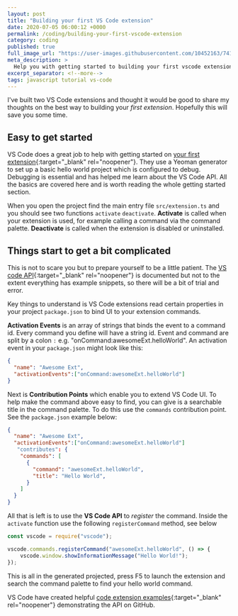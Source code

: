 ```yaml
---
layout: post
title: "Building your first VS Code extension"
date: 2020-07-05 06:00:12 +0000
permalink: /coding/building-your-first-vscode-extension
category: coding
published: true
full_image_url: "https://user-images.githubusercontent.com/10452163/74111687-79418e00-4b8e-11ea-85ef-74fe4b76347e.jpg"
meta_description: >
  Help you with getting started to building your first vscode extension
excerpt_separator: <!--more-->
tags: javascript tutorial vs-code
---
```


I've built two VS Code extensions and thought it would be good to share my thoughts on the best way to building your *first extension*. Hopefully this will save you some time.

<!--more-->

## Easy to get started 

VS Code does a great job to help with getting started on [your first extension](https://code.visualstudio.com/api/get-started/your-first-extension){:target="\_blank" rel="noopener"}. They use a Yeoman generator to set up a basic hello world project which is configured to debug. Debugging is essential and has helped me learn about the VS Code API. All the basics are covered here and is worth reading the whole getting started section.

When you open the project find the main entry file `src/extension.ts` and you should see two functions `activate` `deactivate`. **Activate** is called when your extension is used, for example calling a command via the command palette. **Deactivate** is called when the extension is disabled or uninstalled.

## Things start to get a bit complicated

This is not to scare you but to prepare yourself to be a little patient. The [VS code API](https://code.visualstudio.com/api/references/vscode-api){:target="\_blank" rel="noopener"} is documented but not to the extent everything has example snippets, so there will be a bit of trial and error.

Key things to understand is VS Code extensions read certain properties in your project `package.json` to bind UI to your extension commands.

**Activation Events** is an array of strings that binds the event to a command id. Every command you define will have a string id. Event and command are split by a colon `:` e.g. "onCommand:awesomeExt.helloWorld". An activation event in your `package.json` might look like this:

```json
{
  "name": "Awesome Ext",
  "activationEvents":["onCommand:awesomeExt.helloWorld"]
}
```

Next is **Contribution Points** which enable you to extend VS Code UI. To help make the command above easy to find, you can give is a searchable title in the command palette. To do this use the `commands` contribution point. See the `package.json` example below:

```json
{
  "name": "Awesome Ext",
  "activationEvents":["onCommand:awesomeExt.helloWorld"]
   "contributes": {
    "commands": [
      {
        "command": "awesomeExt.helloWorld",
        "title": "Hello World",
      }
    ]
  }
}
```

All that is left is to use the **VS Code API** to *register* the command. Inside the `activate` function use the following `registerCommand` method, see below

```javascript
const vscode = require("vscode");

vscode.commands.registerCommand("awesomeExt.helloWorld", () => {
    vscode.window.showInformationMessage("Hello World!");
});
```

This is all in the generated projected, press F5 to launch the extension and search the command palette to find your hello world command.

VS Code have created helpful [code extension examples](https://github.com/Microsoft/vscode-extension-samples/){:target="\_blank" rel="noopener"} demonstrating the API on GitHub.
